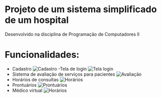 # Projeto de um sistema simplificado de um hospital
Desenvolvido na disciplina de Programação de Computadores II

# Funcionalidades:
- Cadastro 
![Cadastro](https://github.com/vitorgaps/Projeto-sistema-hospital/blob/master/Funcionalidades/test2.PNG)
-Tela de login
![Tela login](https://github.com/vitorgaps/Projeto-sistema-hospital/blob/master/Funcionalidades/test1.PNG)
- Sistema de avaliação de serviços para pacientes
![Avaliação](https://github.com/vitorgaps/Projeto-sistema-hospital/blob/master/Funcionalidades/test6.PNG)
- Horários de consultas 
![Horários](https://github.com/vitorgaps/Projeto-sistema-hospital/blob/master/Funcionalidades/test7.PNG)
- Prontuários
![Prontuários](https://github.com/vitorgaps/Projeto-sistema-hospital/blob/master/Funcionalidades/test8.PNG)
- Médico virtual
![Horários](https://github.com/vitorgaps/Projeto-sistema-hospital/blob/master/Funcionalidades/test5.PNG)

